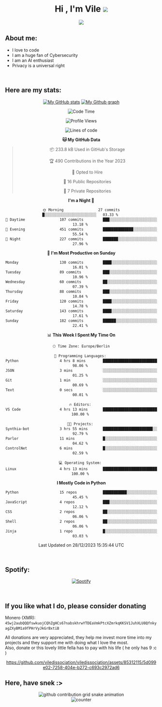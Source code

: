 <h1 align="center">Hi , I'm Vile <img src="https://media.giphy.com/media/hvRJCLFzcasrR4ia7z/giphy.gif" width="35"></h1>
<p align="center">
  <a href="https://github.com/viledissociation"><img src="https://readme-typing-svg.demolab.com?font=Roboto+Mono&weight=300&size=28&duration=4000&pause=100&color=C109F7&center=true&vCenter=true&width=580&height=127&lines=I'm+a+programmer;I'm+an+AI+enthusiast;I'm+a+big+fan+of+Neural+Networks;I'm+interested+in+Computer+Science;I+love+Cybersecurity;By+the+way+I+use+Arch+%F0%9F%92%80"></a>
</p>

## About me:

- I love to code
- I am a huge fan of Cybersecurity
- I am an AI enthusiast
- Privacy is a universal right

<br>

## Here are my stats:

<div align="center">
    
 [![My GitHub stats](https://github-readme-stats.vercel.app/api?username=viledissociation&count_private=true&show_icons=true&theme=radical)](https://github.com/viledissociation)
 [![My Github graph](http://github-profile-summary-cards.vercel.app/api/cards/profile-details?username=viledissociation&theme=radical)](https://github.com/viledissociation)

<!--START_SECTION:waka-->
![Code Time](http://img.shields.io/badge/Code%20Time-182%20hrs%2028%20mins-blue)

![Profile Views](http://img.shields.io/badge/Profile%20Views-0-blue)

![Lines of code](https://img.shields.io/badge/From%20Hello%20World%20I%27ve%20Written-70.7%20thousand%20lines%20of%20code-blue)

**🐱 My GitHub Data** 

> 📦 233.8 kB Used in GitHub's Storage 
 > 
> 🏆 490 Contributions in the Year 2023
 > 
> 💼 Opted to Hire
 > 
> 📜 16 Public Repositories 
 > 
> 🔑 7 Private Repositories 
 > 
**I'm a Night 🦉** 

```text
🌞 Morning                27 commits          █░░░░░░░░░░░░░░░░░░░░░░░░   03.33 % 
🌆 Daytime                107 commits         ███░░░░░░░░░░░░░░░░░░░░░░   13.18 % 
🌃 Evening                451 commits         ██████████████░░░░░░░░░░░   55.54 % 
🌙 Night                  227 commits         ███████░░░░░░░░░░░░░░░░░░   27.96 % 
```
📅 **I'm Most Productive on Sunday** 

```text
Monday                   130 commits         ████░░░░░░░░░░░░░░░░░░░░░   16.01 % 
Tuesday                  89 commits          ███░░░░░░░░░░░░░░░░░░░░░░   10.96 % 
Wednesday                60 commits          ██░░░░░░░░░░░░░░░░░░░░░░░   07.39 % 
Thursday                 88 commits          ███░░░░░░░░░░░░░░░░░░░░░░   10.84 % 
Friday                   120 commits         ████░░░░░░░░░░░░░░░░░░░░░   14.78 % 
Saturday                 143 commits         ████░░░░░░░░░░░░░░░░░░░░░   17.61 % 
Sunday                   182 commits         ██████░░░░░░░░░░░░░░░░░░░   22.41 % 
```


📊 **This Week I Spent My Time On** 

```text
🕑︎ Time Zone: Europe/Berlin

💬 Programming Languages: 
Python                   4 hrs 8 mins        █████████████████████████   98.06 % 
JSON                     3 mins              ░░░░░░░░░░░░░░░░░░░░░░░░░   01.25 % 
Git                      1 min               ░░░░░░░░░░░░░░░░░░░░░░░░░   00.69 % 
Text                     0 secs              ░░░░░░░░░░░░░░░░░░░░░░░░░   00.01 % 

🔥 Editors: 
VS Code                  4 hrs 13 mins       █████████████████████████   100.00 % 

🐱‍💻 Projects: 
Synthia-bot              3 hrs 55 mins       ███████████████████████░░   92.79 % 
Parlor                   11 mins             █░░░░░░░░░░░░░░░░░░░░░░░░   04.62 % 
ControlNet               6 mins              █░░░░░░░░░░░░░░░░░░░░░░░░   02.59 % 

💻 Operating System: 
Linux                    4 hrs 13 mins       █████████████████████████   100.00 % 
```

**I Mostly Code in Python** 

```text
Python                   15 repos            ███████████░░░░░░░░░░░░░░   45.45 % 
JavaScript               4 repos             ███░░░░░░░░░░░░░░░░░░░░░░   12.12 % 
CSS                      2 repos             ██░░░░░░░░░░░░░░░░░░░░░░░   06.06 % 
Shell                    2 repos             ██░░░░░░░░░░░░░░░░░░░░░░░   06.06 % 
Jinja                    1 repo              █░░░░░░░░░░░░░░░░░░░░░░░░   03.03 % 
```




 Last Updated on 28/12/2023 15:35:44 UTC
<!--END_SECTION:waka-->
</div>
<br>

## Spotify:

<div align="center">

[![Spotify](https://whois-hoeless.vercel.app/api/spotify?background_color=0d1117&border_color=090d13)](https://open.spotify.com/user/heanchenhorst)
</div>

<br>

## If you like what I do, please consider donating

Monero (XMR): ```45wj2aubQQQfswkuojCQhZgHCs67nabskhrwYTDEaVmkPtcXZmrkqKKSV1JuhXLU8QfnkyagZXyBM1a9fPHrVyJkGrBxtiB```

All donations are very appreciated, they help me invest more time into my projects and they support me with doing what I love the most.  
Also, donate or this lovely little fella has to pay with his life (  he only has 9 :c  )

<div align="center">


https://github.com/viledissociation/viledissociation/assets/85312115/5d099e02-7258-404e-b272-c693c2972ad6


</div>

## Here, have snek :>
<div align="center">
<picture>
  <source media="(prefers-color-scheme: dark)" srcset="https://raw.githubusercontent.com/viledissociation/viledissociation/output/github-contribution-grid-snake-dark.svg">
  <source media="(prefers-color-scheme: light)" srcset="https://raw.githubusercontent.com/viledissociation/viledissociation/output/github-contribution-grid-snake.svg">
  <img alt="github contribution grid snake animation" src="https://raw.githubusercontent.com/viledissociation/viledissociation/output/github-contribution-grid-snake.svg">
</div>

<div align="center">
  <img src="https://moe-counter.glitch.me/get/@hoeless_count?theme=rule34" alt="counter" />
</div>
